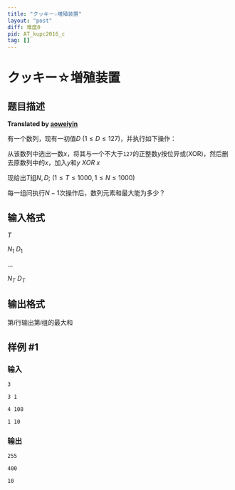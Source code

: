 ```yaml
---
title: "クッキー☆増殖装置"
layout: "post"
diff: 难度0
pid: AT_kupc2016_c
tag: []
---
```


# クッキー☆増殖装置

## 题目描述

**Translated by [aoweiyin](https://www.luogu.org/space/show?uid=77834)**

有一个数列，现有一初值$D$ $(1\leq D\leq 127)$，并执行如下操作：

从该数列中选出一数$x$，将其与一个不大于```127```的正整数$y$按位异或(XOR)，然后删去原数列中的$x$，加入$y$和$y \ XOR \ x$

现给出$T$组$N,D$; $(1\leq T\leq 1000,1\leq N\leq 1000)$

每一组问执行$N-1$次操作后，数列元素和最大能为多少？

## 输入格式

$T$

$N_1$ $D_1$

$\dots$

$N_T$ $D_T$

## 输出格式

第$i$行输出第$i$组的最大和

## 样例 #1

### 输入

```
3
3 1
4 108
1 10
```

### 输出

```
255
400
10
```

